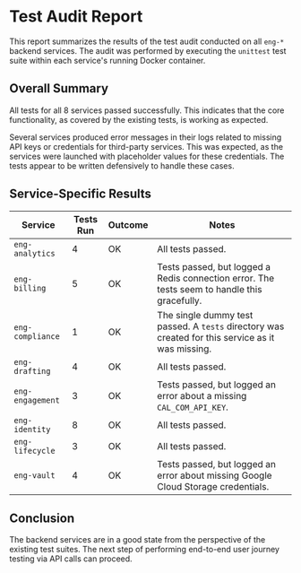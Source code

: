 # Test Audit Report

This report summarizes the results of the test audit conducted on all `eng-*` backend services. The audit was performed by executing the `unittest` test suite within each service's running Docker container.

## Overall Summary

All tests for all 8 services passed successfully. This indicates that the core functionality, as covered by the existing tests, is working as expected.

Several services produced error messages in their logs related to missing API keys or credentials for third-party services. This was expected, as the services were launched with placeholder values for these credentials. The tests appear to be written defensively to handle these cases.

## Service-Specific Results

| Service          | Tests Run | Outcome | Notes                                                                                             |
| ---------------- | --------- | ------- | ------------------------------------------------------------------------------------------------- |
| `eng-analytics`  | 4         | OK      | All tests passed.                                                                                 |
| `eng-billing`    | 5         | OK      | Tests passed, but logged a Redis connection error. The tests seem to handle this gracefully.        |
| `eng-compliance` | 1         | OK      | The single dummy test passed. A `tests` directory was created for this service as it was missing. |
| `eng-drafting`   | 4         | OK      | All tests passed.                                                                                 |
| `eng-engagement` | 3         | OK      | Tests passed, but logged an error about a missing `CAL_COM_API_KEY`.                              |
| `eng-identity`   | 8         | OK      | All tests passed.                                                                                 |
| `eng-lifecycle`  | 3         | OK      | All tests passed.                                                                                 |
| `eng-vault`      | 4         | OK      | Tests passed, but logged an error about missing Google Cloud Storage credentials.                 |

## Conclusion

The backend services are in a good state from the perspective of the existing test suites. The next step of performing end-to-end user journey testing via API calls can proceed.
